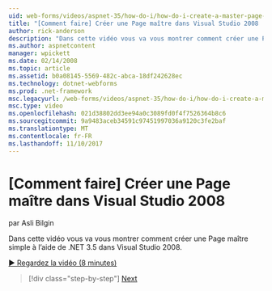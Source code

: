 ```yaml
---
uid: web-forms/videos/aspnet-35/how-do-i/how-do-i-create-a-master-page-in-visual-studio-2008
title: "[Comment faire] Créer une Page maître dans Visual Studio 2008 | Documents Microsoft"
author: rick-anderson
description: "Dans cette vidéo vous va vous montrer comment créer une Page maître simple à l’aide de .NET 3.5 dans Visual Studio 2008."
ms.author: aspnetcontent
manager: wpickett
ms.date: 02/14/2008
ms.topic: article
ms.assetid: b0a08145-5569-482c-abca-18df242628ec
ms.technology: dotnet-webforms
ms.prod: .net-framework
msc.legacyurl: /web-forms/videos/aspnet-35/how-do-i/how-do-i-create-a-master-page-in-visual-studio-2008
msc.type: video
ms.openlocfilehash: 021d38802dd3ee94a0c3089fd0f4f7526364b8c6
ms.sourcegitcommit: 9a9483aceb34591c97451997036a9120c3fe2baf
ms.translationtype: MT
ms.contentlocale: fr-FR
ms.lasthandoff: 11/10/2017
---
```

<a name="how-do-i-create-a-master-page-in-visual-studio-2008"></a>[Comment faire] Créer une Page maître dans Visual Studio 2008
====================
par Asli Bilgin

Dans cette vidéo vous va vous montrer comment créer une Page maître simple à l’aide de .NET 3.5 dans Visual Studio 2008.

[&#9654; Regardez la vidéo (8 minutes)](https://channel9.msdn.com/Blogs/ASP-NET-Site-Videos/how-do-i-create-a-master-page-in-visual-studio-2008)

>[!div class="step-by-step"]
[Next](how-do-i-create-nested-master-page-in-visual-studio-2008.md)
